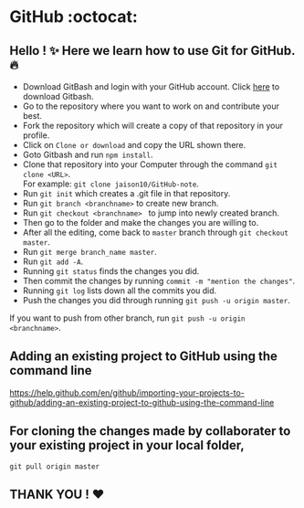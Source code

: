 # GitHub :octocat:
## Hello ! :sparkles: Here we learn how to use Git for GitHub.:fire:

- Download GitBash and login with your GitHub account. Click [here](https://git-scm.com/downloads) to download Gitbash. 
- Go to the repository where you want to work on and contribute your best. 
- Fork the repository which will create a copy of that repository in your profile. 
- Click on ```Clone or download``` and copy the URL shown there. 
- Goto Gitbash and run ```npm install```. 
- Clone that repository into your Computer through the command ```git clone <URL>```.
<br>  For example: ```git clone jaison10/GitHub-note```. 
- Run ```git init``` which creates a .git file in that repository.
- Run ```git branch <branchname>``` to create new branch.
- Run ```git checkout <branchname> ``` to jump into newly created branch. 
- Then go to the folder and make the changes you are willing to.
- After all the editing, come back to ```master``` branch through ```git checkout master```. 
- Run ```git merge branch_name master```.
- Run ```git add -A```.
- Running ```git status``` finds the changes you did.
- Then commit the changes by running ```commit -m "mention the changes"```. 
- Running ```git log``` lists down all the commits you did.
- Push the changes you did through running ```git push -u origin master```.

 If you want to push from other branch, run ```git push -u origin <branchname>```.


## Adding an existing project to GitHub using the command line

https://help.github.com/en/github/importing-your-projects-to-github/adding-an-existing-project-to-github-using-the-command-line


## For cloning the changes made by collaborater to your existing project in your local folder,

```git pull origin master```

## THANK YOU ! :heart:


